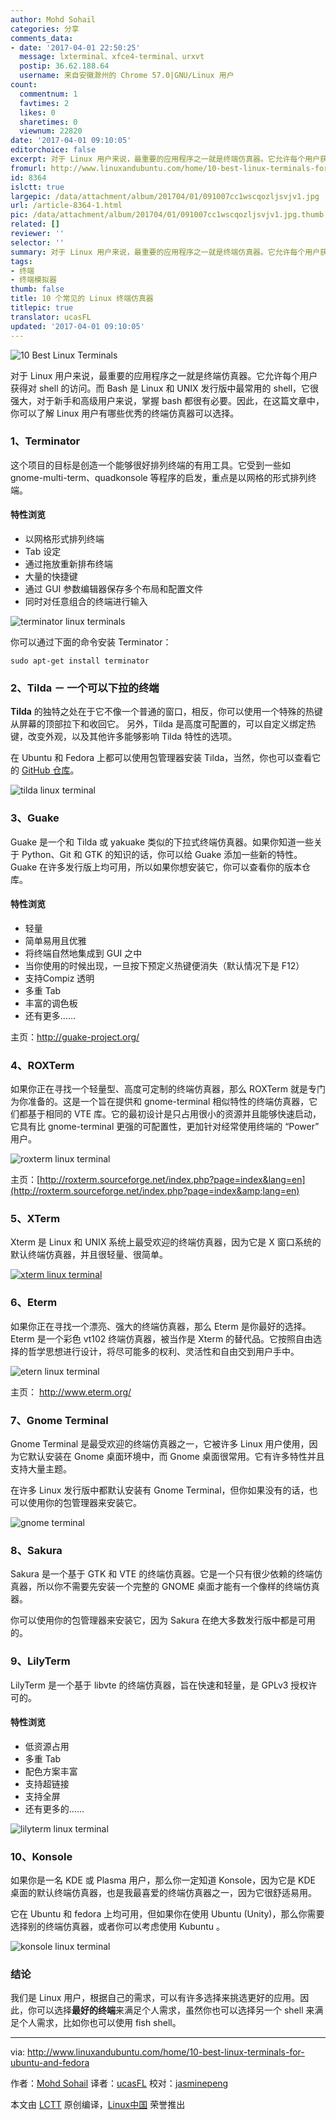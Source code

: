 ```yaml
---
author: Mohd Sohail
categories: 分享
comments_data:
- date: '2017-04-01 22:50:25'
  message: lxterminal、xfce4-terminal、urxvt
  postip: 36.62.188.64
  username: 来自安徽滁州的 Chrome 57.0|GNU/Linux 用户
count:
  commentnum: 1
  favtimes: 2
  likes: 0
  sharetimes: 0
  viewnum: 22820
date: '2017-04-01 09:10:05'
editorchoice: false
excerpt: 对于 Linux 用户来说，最重要的应用程序之一就是终端仿真器。它允许每个用户获得对 shell 的访问。
fromurl: http://www.linuxandubuntu.com/home/10-best-linux-terminals-for-ubuntu-and-fedora
id: 8364
islctt: true
largepic: /data/attachment/album/201704/01/091007cc1wscqozljsvjv1.jpg
url: /article-8364-1.html
pic: /data/attachment/album/201704/01/091007cc1wscqozljsvjv1.jpg.thumb.jpg
related: []
reviewer: ''
selector: ''
summary: 对于 Linux 用户来说，最重要的应用程序之一就是终端仿真器。它允许每个用户获得对 shell 的访问。
tags:
- 终端
- 终端模拟器
thumb: false
title: 10 个常见的 Linux 终端仿真器
titlepic: true
translator: ucasFL
updated: '2017-04-01 09:10:05'
---
```


![10 Best Linux Terminals](/data/attachment/album/201704/01/091007cc1wscqozljsvjv1.jpg)


对于 Linux 用户来说，最重要的应用程序之一就是终端仿真器。它允许每个用户获得对 shell 的访问。而 Bash 是 Linux 和 UNIX 发行版中最常用的 shell，它很强大，对于新手和高级用户来说，掌握 bash 都很有必要。因此，在这篇文章中，你可以了解 Linux 用户有哪些优秀的终端仿真器可以选择。


### 1、Terminator


这个项目的目标是创造一个能够很好排列终端的有用工具。它受到一些如 gnome-multi-term、quadkonsole 等程序的启发，重点是以网格的形式排列终端。


#### 特性浏览


* 以网格形式排列终端
* Tab 设定
* 通过拖放重新排布终端
* 大量的快捷键
* 通过 GUI 参数编辑器保存多个布局和配置文件
* 同时对任意组合的终端进行输入


![terminator linux terminals](/data/attachment/album/201704/01/091008tbaob3oxi8vq85q3.png)


你可以通过下面的命令安装 Terminator：



```
sudo apt-get install terminator

```

### 2、Tilda － 一个可以下拉的终端


**Tilda** 的独特之处在于它不像一个普通的窗口，相反，你可以使用一个特殊的热键从屏幕的顶部拉下和收回它。 另外，Tilda 是高度可配置的，可以自定义绑定热键，改变外观，以及其他许多能够影响 Tilda 特性的选项。


在 Ubuntu 和 Fedora 上都可以使用包管理器安装 Tilda，当然，你也可以查看它的 [GitHub 仓库](https://github.com/lanoxx/tilda)。


![tilda linux terminal](/data/attachment/album/201704/01/091008vrrw7225rttw12rr.png)


### 3、Guake


Guake 是一个和 Tilda 或 yakuake 类似的下拉式终端仿真器。如果你知道一些关于 Python、Git 和 GTK 的知识的话，你可以给 Guake 添加一些新的特性。 ​ Guake 在许多发行版上均可用，所以如果你想安装它，你可以查看你的版本仓库。


#### 特性浏览


* 轻量
* 简单易用且优雅
* 将终端自然地集成到 GUI 之中
* 当你使用的时候出现，一旦按下预定义热键便消失（默认情况下是 F12）
* 支持Compiz 透明
* 多重 Tab
* 丰富的调色板
* 还有更多……


主页：<http://guake-project.org/>


### 4、ROXTerm


如果你正在寻找一个轻量型、高度可定制的终端仿真器，那么 ROXTerm 就是专门为你准备的。这是一个旨在提供和 gnome-terminal 相似特性的终端仿真器，它们都基于相同的 VTE 库。它的最初设计是只占用很小的资源并且能够快速启动，它具有比 gnome-terminal 更强的可配置性，更加针对经常使用终端的 “Power” 用户。


![roxterm linux terminal](/data/attachment/album/201704/01/091008p9l9il569i9wzs4a.png)


主页：[http://roxterm.sourceforge.net/index.php?page=index&lang=en](http://roxterm.sourceforge.net/index.php?page=index&amp;lang=en)


### 5、XTerm


Xterm 是 Linux 和 UNIX 系统上最受欢迎的终端仿真器，因为它是 X 窗口系统的默认终端仿真器，并且很轻量、很简单。


 [![xterm linux terminal](/data/attachment/album/201704/01/091009rkzysyvc6e277bfz.png)](http://www.linuxandubuntu.com/uploads/2/1/1/5/21152474/xterm-linux-terminal_orig.png) 


### 6、Eterm


如果你正在寻找一个漂亮、强大的终端仿真器，那么 Eterm 是你最好的选择。Eterm 是一个彩色 vt102 终端仿真器，被当作是 Xterm 的替代品。它按照自由选择的哲学思想进行设计，将尽可能多的权利、灵活性和自由交到用户手中。


![etern linux terminal](/data/attachment/album/201704/01/091009y3cd8f5ghxd5116f.jpg)


主页： <http://www.eterm.org/>


### 7、Gnome Terminal


Gnome Terminal 是最受欢迎的终端仿真器之一，它被许多 Linux 用户使用，因为它默认安装在 Gnome 桌面环境中，而 Gnome 桌面很常用。它有许多特性并且支持大量主题。


在许多 Linux 发行版中都默认安装有 Gnome Terminal，但你如果没有的话，也可以使用你的包管理器来安装它。


![gnome terminal](/data/attachment/album/201704/01/091010b3l2fv93wafglln3.jpg)


### 8、Sakura


Sakura 是一个基于 GTK 和 VTE 的终端仿真器。它是一个只有很少依赖的终端仿真器，所以你不需要先安装一个完整的 GNOME 桌面才能有一个像样的终端仿真器。


你可以使用你的包管理器来安装它，因为 Sakura 在绝大多数发行版中都是可用的。


### 9、LilyTerm


LilyTerm 是一个基于 libvte 的终端仿真器，旨在快速和轻量，是 GPLv3 授权许可的。


#### 特性浏览


* 低资源占用
* 多重 Tab
* 配色方案丰富
* 支持超链接
* 支持全屏
* 还有更多的……


![lilyterm linux terminal](/data/attachment/album/201704/01/091011mkmhkm5m05d460kh.jpg)


### 10、Konsole


如果你是一名 KDE 或 Plasma 用户，那么你一定知道 Konsole，因为它是 KDE 桌面的默认终端仿真器，也是我最喜爱的终端仿真器之一，因为它很舒适易用。


它在 Ubuntu 和 fedora 上均可用，但如果你在使用 Ubuntu (Unity)，那么你需要选择别的终端仿真器，或者你可以考虑使用 Kubuntu 。


![konsole linux terminal](/data/attachment/album/201704/01/091012x9c4gf449fz9r29r.png)


### 结论


我们是 Linux 用户，根据自己的需求，可以有许多选择来挑选更好的应用。因此，你可以选择**最好的终端**来满足个人需求，虽然你也可以选择另一个 shell 来满足个人需求，比如你也可以使用 fish shell。




---


via: <http://www.linuxandubuntu.com/home/10-best-linux-terminals-for-ubuntu-and-fedora>


作者：[Mohd Sohail](https://disqus.com/by/MohdSohail1/) 译者：[ucasFL](https://github.com/ucasFL) 校对：[jasminepeng](https://github.com/jasminepeng)


本文由 [LCTT](https://github.com/LCTT/TranslateProject) 原创编译，[Linux中国](https://linux.cn/) 荣誉推出